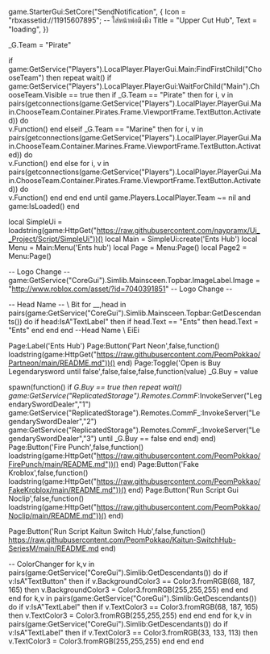 game.StarterGui:SetCore("SendNotification", {
    Icon = "rbxassetid://11915607895"; -- ใส่หน้าพ่อมึงมึง
    Title = "Upper Cut Hub", 
    Text = "loading",
})

_G.Team = "Pirate"


if game:GetService("Players").LocalPlayer.PlayerGui.Main:FindFirstChild("ChooseTeam") then
	repeat wait()
		if game:GetService("Players").LocalPlayer.PlayerGui:WaitForChild("Main").ChooseTeam.Visible == true then
			if _G.Team == "Pirate" then
				for i, v in pairs(getconnections(game:GetService("Players").LocalPlayer.PlayerGui.Main.ChooseTeam.Container.Pirates.Frame.ViewportFrame.TextButton.Activated)) do                                                                                                
					v.Function()
				end
			elseif _G.Team == "Marine" then
				for i, v in pairs(getconnections(game:GetService("Players").LocalPlayer.PlayerGui.Main.ChooseTeam.Container.Marines.Frame.ViewportFrame.TextButton.Activated)) do                                                                                                
					v.Function()
				end
			else
				for i, v in pairs(getconnections(game:GetService("Players").LocalPlayer.PlayerGui.Main.ChooseTeam.Container.Pirates.Frame.ViewportFrame.TextButton.Activated)) do                                                                                                
					v.Function()
				end
			end
		end
	until game.Players.LocalPlayer.Team ~= nil and game:IsLoaded()
end

local SimpleUi = loadstring(game:HttpGet("https://raw.githubusercontent.com/naypramx/Ui__Project/Script/SimpleUi"))()
local Main = SimpleUi:create('Ents Hub')
local Menu = Main:Menu('Ents hub')
local Page = Menu:Page()
local Page2 = Menu:Page()

-- Logo Change --
game:GetService("CoreGui").Simlib.Mainsceen.Topbar.ImageLabel.Image = "http://www.roblox.com/asset/?id=7040391851"
-- Logo Change --

-- Head Name -- \\ Bit
for __,head in pairs(game:GetService("CoreGui").Simlib.Mainsceen.Topbar:GetDescendants()) do
    if head:IsA"TextLabel" then
        if head.Text == "Ents" then
            head.Text = "Ents"
        end
    end
end
--Head Name \\ EiEi

Page:Label('Ents Hub')
Page:Button('Part Neon',false,function()
    loadstring(game:HttpGet("https://raw.githubusercontent.com/PeomPokkao/Partneon/main/README.md"))()
end)
Page:Toggle('Open is Buy Legendarysword until false',false,false,false,function(value)
    _G.Buy = value

spawn(function()
if _G.Buy == true then
repeat wait()
game:GetService("ReplicatedStorage").Remotes.CommF_:InvokeServer("LegendarySwordDealer","1")
game:GetService("ReplicatedStorage").Remotes.CommF_:InvokeServer("LegendarySwordDealer","2")
game:GetService("ReplicatedStorage").Remotes.CommF_:InvokeServer("LegendarySwordDealer","3")
until _G.Buy == false
end
end)
end)
Page:Button('Fire Punch',false,function()
    loadstring(game:HttpGet("https://raw.githubusercontent.com/PeomPokkao/FirePunch/main/README.md"))()
end)
Page:Button('Fake Kroblox',false,function()
    loadstring(game:HttpGet("https://raw.githubusercontent.com/PeomPokkao/FakeKroblox/main/README.md"))()
end)
Page:Button('Run Script Gui Noclip',false,function()
    loadstring(game:HttpGet("https://raw.githubusercontent.com/PeomPokkao/Noclip/main/README.md"))()
end)

Page:Button('Run Script Kaitun Switch Hub',false,function()
    https://raw.githubusercontent.com/PeomPokkao/Kaitun-SwitchHub-SeriesM/main/README.md
end)

-- ColorChanger
for k,v in pairs(game:GetService("CoreGui").Simlib:GetDescendants()) do
    if v:IsA"TextButton" then
        if v.BackgroundColor3 == Color3.fromRGB(68, 187, 165) then
            v.BackgroundColor3 = Color3.fromRGB(255,255,255)
        end
    end
end
for k,v in pairs(game:GetService("CoreGui").Simlib:GetDescendants()) do
    if v:IsA"TextLabel" then
        if v.TextColor3 == Color3.fromRGB(68, 187, 165) then
            v.TextColor3 = Color3.fromRGB(255,255,255)
        end
    end
end
for k,v in pairs(game:GetService("CoreGui").Simlib:GetDescendants()) do
    if v:IsA"TextLabel" then
        if v.TextColor3 == Color3.fromRGB(33, 133, 113) then
            v.TextColor3 = Color3.fromRGB(255,255,255)
        end
    end
end
